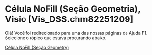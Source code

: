 
# Célula NoFill (Seção Geometria), Visio [Vis_DSS.chm82251209]

Olá! Você foi redirecionado para uma das nossas páginas de Ajuda F1. Selecione o tópico que estava procurando abaixo.

[Célula NoFill (Seção Geometry)](http://msdn.microsoft.com/library/0ba7f6da-681b-b749-fe72-afbca23d7e16%28Office.15%29.aspx)

